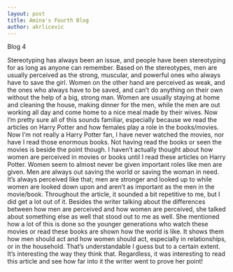 ```yaml
---
layout: post
title: Amina's Fourth Blog
author: akrlicevic
---
```

Blog 4 

Stereotyping has always been an issue, and people have been stereotyping for as long as anyone can remember. Based on the stereotypes, men are usually perceived as the strong, muscular, and powerful ones who always have to save the girl. Women on the other hand are perceived as weak, and the ones who always have to be saved, and can’t do anything on their own without the help of a big, strong man. Women are usually staying at home and cleaning the house, making dinner for the men, while the men are out working all day and come home to a nice meal made by their wives. Now I’m pretty sure all of this sounds familiar, especially because we read the articles on Harry Potter and how females play a role in the books/movies. Now I’m not really a Harry Potter fan, I have never watched the movies, nor have I read those enormous books. 
Not having read the books or seen the movies is beside the point though. I haven’t actually thought about how women are perceived in movies or books until I read these articles on Harry Potter. Women seem to almost never be given important roles like men are given. Men are always out saving the world or saving the woman in need. It’s always perceived like that; men are stronger and looked up to while women are looked down upon and aren’t as important as the men in the movie/book. Throughout the article, it sounded a bit repetitive to me, but I did get a lot out of it. Besides the writer talking about the differences between how men are perceived and how women are perceived, she talked about something else as well that stood out to me as well. She mentioned how a lot of this is done so the younger generations who watch these movies or read these books are shown how the world is like. It shows them how men should act and how women should act, especially in relationships, or in the household. That’s understandable I guess but to a certain extent. It’s interesting the way they think that. Regardless, it was interesting to read this article and see how far into it the writer went to prove her point!
